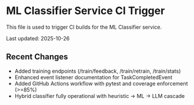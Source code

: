 # ML Classifier Service CI Trigger

This file is used to trigger CI builds for the ML Classifier service.

Last updated: 2025-10-26

## Recent Changes
- Added training endpoints (/train/feedback, /train/retrain, /train/stats)
- Enhanced event listener documentation for TaskCompletedEvent
- Added GitHub Actions workflow with pytest and coverage enforcement (>=85%)
- Hybrid classifier fully operational with heuristic → ML → LLM cascade
